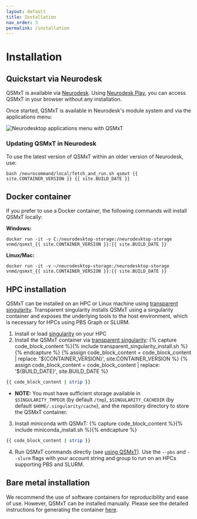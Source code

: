 ```yaml
---
layout: default
title: Installation
nav_order: 3
permalink: /installation
---
```


<head>
  <link rel="stylesheet" href="https://maxcdn.bootstrapcdn.com/bootstrap/3.4.1/css/bootstrap.min.css">
  <script src="https://ajax.googleapis.com/ajax/libs/jquery/3.6.0/jquery.min.js"></script>
  <script src="https://maxcdn.bootstrapcdn.com/bootstrap/3.4.1/js/bootstrap.min.js"></script>
</head>

# Installation

## Quickstart via Neurodesk

QSMxT is available via [Neurodesk](https://neurodesk.org/). Using [Neurodesk Play](https://play.neurodesk.org/), you can access QSMxT in your browser without any installation.

Once started, QSMxT is available in Neurodesk's module system and via the applications menu:

![Neurodesktop applications menu with QSMxT](/QSMxT/images/neurodesktop-applications-menu.jpg)

### Updating QSMxT in Neurodesk

To use the latest version of QSMxT within an older version of Neurodesk, use:

```
bash /neurocommand/local/fetch_and_run.sh qsmxt {{ site.CONTAINER_VERSION }} {{ site.BUILD_DATE }}
```

## Docker container

If you prefer to use a Docker container, the following commands will install QSMxT locally:

**Windows:**
```
docker run -it -v C:/neurodesktop-storage:/neurodesktop-storage vnmd/qsmxt_{{ site.CONTAINER_VERSION }}:{{ site.BUILD_DATE }}
```

**Linux/Mac:**
```
docker run -it -v ~/neurodesktop-storage:/neurodesktop-storage vnmd/qsmxt_{{ site.CONTAINER_VERSION }}:{{ site.BUILD_DATE }}
```

## HPC installation

QSMxT can be installed on an HPC or Linux machine using [transparent singularity](https://github.com/neurodesk/transparent-singularity). Transparent singularity installs QSMxT using a singularity container and exposes the underlying tools to the host environment, which is necessary for HPCs using PBS Graph or SLURM. 

1. Install or load [singularity](https://sylabs.io/guides/3.0/user-guide/quick_start.html) on your HPC
2. Install the QSMxT container via [transparent singularity](https://github.com/neurodesk/transparent-singularity):
  {% capture code_block_content %}{% include transparent_singularity_install.sh %}{% endcapture %}
  {% assign code_block_content = code_block_content | replace: '${CONTAINER_VERSION}', site.CONTAINER_VERSION %}
  {% assign code_block_content = code_block_content | replace: '${BUILD_DATE}', site.BUILD_DATE %}
  ```bash
  {{ code_block_content | strip }}
  ```
  - **NOTE:** You must have sufficient storage available in `$SINGULARITY_TMPDIR` (by default `/tmp`), `$SINGULARITY_CACHEDIR` (by default `$HOME/.singularity/cache`), and the repository directory to store the QSMxT container.
3. Install miniconda with QSMxT:
  {% capture code_block_content %}{% include miniconda_install.sh %}{% endcapture %}
  ```bash
  {{ code_block_content | strip }}
  ```
4. Run QSMxT commands directly (see [using QSMxT](/QSMxT/using-qsmxt)). Use the `--pbs` and `--slurm` flags with your account string and group to run on an HPCs supporting PBS and SLURM.

## Bare metal installation

We recommend the use of software containers for reproducibility and ease of use. However, QSMxT can be installed manually. Please see the detailed instructions for generating the container [here](https://github.com/NeuroDesk/neurocontainers/blob/master/recipes/qsmxt/build.sh).

<script>
$(document).ready(function(){
    $('[data-toggle="popover"]').popover();   
});
$("[data-toggle=popover]")
.popover({html:true})
</script>

